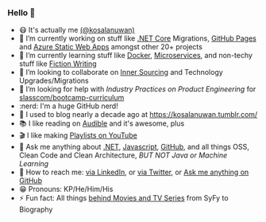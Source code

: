 ### Hello :vulcan_salute:

- :mask: It's actually me [(@kosalanuwan)](https://twitter.com/kosalanuwan/)
- :telescope: I’m currently working on stuff like [.NET Core]() Migrations, [GitHub Pages](https://kosalanuwan.github.io/bookworm/) and [Azure Static Web Apps]() amongst other 20+ projects
- :seedling: I’m currently learning stuff like [Docker](https://alertbox.github.io/docsify-served/), [Microservices](), and non-techy stuff like [Fiction Writing]()
- :beers: I’m looking to collaborate on [Inner Sourcing]() and Technology Upgrades/Migrations
- :thinking: I’m looking for help with _Industry Practices on Product Engineering_ for [slasscom/bootcamp-curriculum](https://github.com/SLASSCOM/slasscom-bootcamp-curriculum)
- :nerd: I'm a huge GitHub nerd!
- :green_book: I used to blog nearly a decade ago at <https://kosalanuwan.tumblr.com/>
- :books: I like reading on [Audible]() and it's awesome, plus
- :clapper: I like making [Playlists on YouTube]()
- :speech_balloon: Ask me anything about [.NET](), [Javascript](), [GitHub](), and all things OSS, Clean Code and Clean Architecture, _BUT NOT Java or Machine Learning_
- :call_me_hand: How to reach me: [via LinkedIn](https://www.linkedin.com/in/kosalanuwan/), or [via Twitter](https://twitter.com/kosalanuwan), or [Ask me anything on GitHub](https://github.com/kosalanuwan/ama/)
- :grin: Pronouns: KP/He/Him/His
- :zap: Fun fact: All things [behind Movies and TV Series]() from SyFy to Biography
